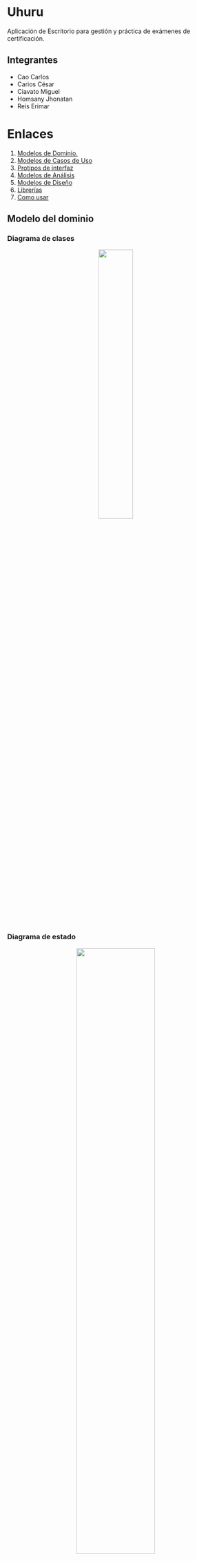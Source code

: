 # Uhuru
Aplicación de Escritorio para gestión y práctica de exámenes de certificación.


## Integrantes
+ Cao Carlos
+ Carios César
+ Ciavato Miguel
+ Homsany Jhonatan
+ Reis Erimar

# Enlaces
1. [ Modelos de Dominio. ](#modelo_dominio)
2. [ Modelos de Casos de Uso](#use_case)
4. [ Protipos de interfaz ](#prototipos)
5. [ Modelos de Análisis](#modelo_analisis)
6. [ Modelos de Diseño](#modelo_diseño)
7. [ Librerías](#lib)
8. [ Como usar](#guia)

<a name="modelo_dominio"></a>
## Modelo del dominio
### Diagrama de clases

<p align="center">
  <img style="width:40%; heigth:300px" src="docs\scenariosView\domainModel\ClassDiagram.png">
</p>

### Diagrama de estado
<p align="center">
  <img style="width:60%; heigth:300px" src="docs\scenariosView\domainModel\StateDiagram.png">
</p>

<a name="use_case"></a>
## Modelo de Casos de Uso
## Diagrama de Casos de Uso
<p align="center">
  <img style="width:40%; heigth:300px" src="docs\scenariosView\useCaseModel\usecaseDiagram.png">
</p>

### Diagrama de Estados de los casos de uso
<p align="center">
  <img style="width:60%; heigth:300px" src="docs\scenariosView\useCaseModel\usecaseStateDiagram.png">
</p>

### Especificaciones de los casos de uso
<p align="center">
  <img style="width:60%; heigth:300px" src="docs\scenariosView\useCaseModel\CU1CrearExamen.png">
  <img style="width:60%; heigth:300px" src="docs\scenariosView\useCaseModel\CU2ResponderExamen.png">
  <img style="width:60%; heigth:300px" src="docs\scenariosView\useCaseModel\CU3ObtenerCertificado.png">
</p>

<a name="prototipos"></a>
## Prototipo de pantallas
### Flujo de Usuario
![Prototipos de Pantallas : Flujo Usuario](docs/prototype/Flujo-Usuario.png)
### Flujo de Administrador
![Prototipos de Pantallas : Flujo Usuario](docs/prototype/Flujo-Admin.png)      
### Enlaces 
- [Prototipo Interactivo en Figma](https://www.figma.com/file/dzXOa9yDAVZmEWpZJqrHQO/Prototipo-De-Interfaz?type=design&node-id=0%3A1&mode=design&t=nIYMdCu8Bfcdtu5P-1)
- [Pantallas](docs/prototype/INTERFACE.md)

<a name="modelo_analisis"></a>
## Modelo de Análisis
### Diagrama de clases de analisis
<p align="center">
  <img style="width:60%; heigth:300px" src="/docs/logicalView/analisysView/classAnalisys/analysisClassDiagram.png">
</p>

### Diagrama de clases de análisis y de colaboración de casos de uso prioritarios 

#### UC1 - Crear Examen
<p align="center">
  <img style="width:40%; heigth:300px" src="docs/logicalView/analisysView/usecaseAnalisys/analysisClassDiagramUC1.png">
  <img style="width:80%; heigth:300px" src="docs/logicalView/analisysView/usecaseAnalisys/collaborationDiagramUC1.png">
</p>

#### UC2 - Responder Examen
<p align="center">
  <img style="width:40%; heigth:300px" src="docs/logicalView/analisysView/usecaseAnalisys/analysisClassDiagramUC2.png">
  <img style="width:80%; heigth:300px" src="docs/logicalView/analisysView/usecaseAnalisys/collaborationDiagramUC2.png">
</p>

#### UC3 - Obtener Certificado
<p align="center">
  <img style="width:40%; heigth:300px" src="docs/logicalView/analisysView/usecaseAnalisys/analysisClassDiagramUC3.png">
  <img style="width:80%; heigth:300px" src="docs/logicalView/analisysView/usecaseAnalisys/collaborationDiagramUC3.png">
</p>

### Diagrama de paquetes de análisis
<p align="center">
  <img style="width:80%; heigth:300px" src="docs/logicalView/analisysView/packageAnalisys/packageDiagram.png">
</p>

<a name="modelo_diseño"></a>
## Modelo de Diseño
### Diagrama de clases
<p align="center">
  <img style="width:100%; heigth:300px" src="docs\logicalView\designView\usecaseDesign\designClasses.png">
</p>

### Diagrama de secuencia
<p align="center">
  <img style="width:60%; heigth:300px" src="docs\logicalView\designView\classDesing\sequenceDiagram.png">
</p>

### Diagrama de Traza
<p align="center">
  <img style="width:100%" src="docs\logicalView\designView\packageDesign\traceDiagram.png">
</p>

### Modelo de Despliegue
<p align="center">
  <img src="docs\physicalView\DeploymentDiagram.png">
</p>

<a name="lib"></a>
##Librerías
Las librerías de terceros usadas en el proyecto son:
Librería  | Versión | Uso
------------- | ------------- | -------------
ItextPdf  | 5.5.9  | Proporciona las clases necesarias para estructurar y generar el archivo PDF correspondiente al certificado del Curso Aprobado.
JsonSimple  | 1.1.1  | Proporciona las herramietnas necesarias para cargar, manipular y preservar la información de los modelos a traves de archivos JSON.

<a name="guia"></a>
##Como usar Uhuru
1. Inicia sesion con tu correo y contraseña registrados por el administrador
<p align="center">
  <img style="width:60%; heigth:300px" src="docs\screenshots\login.png">
</p>

2. Selecciona uno de los cursos disponibles en la plataforma para poder acceder a los examenes asociados.
<p align="center">
  <img style="width:60%; heigth:300px" src="docs\screenshots\TestListView.png">
</p>

3. Una vez accedes al examen tendrás un tiempo limitado para responder todas las preguntas.
<p align="center">
  <img style="width:60%; heigth:300px" src="docs\screenshots\TestView.png">
</p>

4. Al terminar el examen podrás visualizar las respuestas correctas junto con su justificación para que obtengas una correcta retroalimentación.

5. Una vez aprobado todos los examenes de un curso podrás acceder a su certificado guardandolo en formato PDF.
<p align="center">
  <img style="width:60%; heigth:300px" src="docs\screenshots\GetCertificate.png">
</p>

6. Desde tu perfil podrás modificar datos básicos de tu usuario.

7. Podrás acceder a las preguntas frecuentes desde tu pantalla de inicio.

